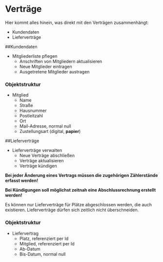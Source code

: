 # Verträge

Hier kommt alles hinein, was direkt mit den Verträgen zusammenhängt:

* Kundendaten
* Lieferverträge

##Kundendaten

* Mitgliederliste pflegen
  * Anschriften von Mitgliedern aktualisieren
  * Neue Mitglieder eintragen
  * Ausgetretene Mitglieder austragen

### Objektstruktur

* Mitglied
  * Name
  * Straße
  * Hausnummer
  * Postleitzahl
  * Ort
  * Mail-Adresse, normal null
  * Zustellungsart (digital, __papier__)

##Lieferverträge

* Lieferverträge verwalten
  * Neue Verträge abschließen
  * Verträge aktualisieren
  * Verträge kündigen

__Bei jeder Änderung eines Vertrags müssen die zugehörigen Zählerstände erfasst werden!__

__Bei Kündigungen soll möglichst zeitnah eine Abschlussrechnung erstellt werden!__

Es können nur Lieferverträge für Plätze abgeschlossen werden, die auch existieren.
Lieferverträge dürfen sich zeitlich nicht überschneiden.

### Objektstruktur

* Liefervertrag
  * Platz, referenziert per Id
  * Mitglied, referenziert per Id
  * Ab-Datum
  * Bis-Datum, normal null

